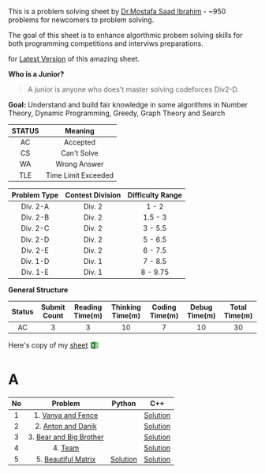 This is a problem solving sheet by [Dr.Mostafa Saad Ibrahim](https://sites.google.com/site/mostafasibrahim/) - ~950 problems for newcomers to problem solving.

The goal of this sheet is to enhance algorthmic probem solving skills for both programming competitions and interviws preparations.

for [Latest Version](https://goo.gl/unDETI) of this amazing sheet.

**Who is a Junior?**
> A junior is anyone who does't master solving codeforces Div2-D.

**Goal:**
Understand and build fair knowledge in some
algorithms in Number Theory, Dynamic Programming,
Greedy, Graph Theory and Search



| STATUS    | Meaning                   |
| :-------: | :------------------------: |
| AC        | Accepted                  |
| CS        | Can't Solve               |
| WA        | Wrong Answer              |
| TLE       | Time Limit Exceeded       |


| Problem Type     | Contest Division     | Difficulty Range    |
| :--------------: | :------------------: | :------------------: |
| Div. 2-A         | Div. 2               | 1 - 2               |
| Div. 2-B         | Div. 2               | 1.5 - 3             |
| Div. 2-C         | Div. 2               | 3 - 5.5             |
| Div. 2-D         | Div. 2               | 5 - 6.5             |
| Div. 2-E         | Div. 2               | 6 - 7.5             |
| Div. 1-D         | Div. 1               | 7 - 8.5             |
| Div. 1-E         | Div. 1               | 8 - 9.75            |


**General Structure**

| Status     | Submit Count     | Reading Time(m)      | Thinking Time(m)      | Coding Time(m)     | Debug Time(m)     | Total Time(m)   |
| :--------: | :--------------: | :------------------: | :-------------------: | :----------------: | :---------------: | :-------------: |
| AC         | 3                | 3                    | 10                    | 7                  | 10                | 30              |


Here's copy of my [sheet](https://docs.google.com/spreadsheets/d/1JeCBL2MFT4HQXL-UX9cvfjNY--pi9KwqHMHIzTQC1lk/edit?usp=sharing) <span style="vertical-align:middle"><img  style="height:20px" src="./excel.svg"></span>





# A

 | No |                                 Problem                                |        Python        |            C++           |
 |:--:|:----------------------------------------------------------------------:|:--------------------:|:------------------------:|
 |  1 |    1. [Vanya and Fence](http://codeforces.com/contest/677/problem/A)   |                      | [Solution](./Code/1.cpp) |
 |  2 |    2. [Anton and Danik](http://codeforces.com/contest/734/problem/A)   |                      | [Solution](./Code/2.cpp) |
 |  3 | 3. [Bear and Big Brother](http://codeforces.com/contest/791/problem/A) |                      |  [Solution](Code/3.cpp)  |
 |  4 |         4. [Team](http://codeforces.com/contest/231/problem/A)         |                      |   [Solution](Code/4.py)  |
 |  5 |   5. [Beautiful Matrix](https://codeforces.com/contest/263/problem/A)  | [Solution](src/5.py) |  [Solution](Code/5.cpp)  |
   
   



